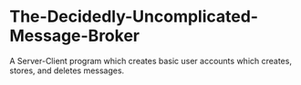 # The-Decidedly-Uncomplicated-Message-Broker
A Server-Client program which creates basic user accounts which creates, stores, and deletes messages.
